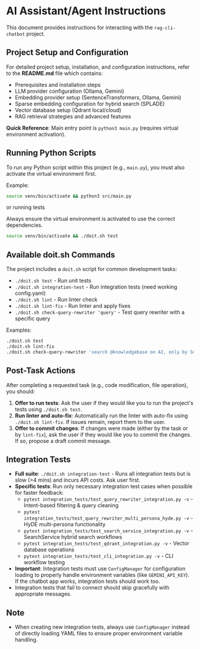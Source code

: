 # AI Assistant/Agent Instructions

This document provides instructions for interacting with the `rag-cli-chatbot` project.

## Project Setup and Configuration

For detailed project setup, installation, and configuration instructions, refer to the **README.md** file which contains:
- Prerequisites and installation steps
- LLM provider configuration (Ollama, Gemini)
- Embedding provider setup (SentenceTransformers, Ollama, Gemini)
- Sparse embedding configuration for hybrid search (SPLADE)
- Vector database setup (Qdrant local/cloud)
- RAG retrieval strategies and advanced features

**Quick Reference**: Main entry point is `python3 main.py` (requires virtual environment activation).

## Running Python Scripts

To run any Python script within this project (e.g., `main.py`), you must also activate the virtual environment first.

Example:

```bash
source venv/bin/activate && python3 src/main.py
```

or running tests

Always ensure the virtual environment is activated to use the correct dependencies.

```bash
source venv/bin/activate && ./doit.sh test
```

## Available doit.sh Commands

The project includes a `doit.sh` script for common development tasks:

- `./doit.sh test` - Run unit tests
- `./doit.sh integration-test` - Run integration tests (need working config.yaml)
- `./doit.sh lint` - Run linter check
- `./doit.sh lint-fix` - Run linter and apply fixes
- `./doit.sh check-query-rewriter 'query'` - Test query rewriter with a specific query

Examples:
```bash
./doit.sh test
./doit.sh lint-fix
./doit.sh check-query-rewriter 'search @knowledgebase on AI, only by Smith'
```

## Post-Task Actions

After completing a requested task (e.g., code modification, file operation), you should:

1.  **Offer to run tests**: Ask the user if they would like you to run the project's tests using `./doit.sh test`.
2.  **Run linter and auto-fix**: Automatically run the linter with auto-fix using `./doit.sh lint-fix`. If issues remain, report them to the user.
3.  **Offer to commit changes**: If changes were made (either by the task or by `lint-fix`), ask the user if they would like you to commit the changes. If so, propose a draft commit message.

## Integration Tests

- **Full suite**: `./doit.sh integration-test` - Runs all integration tests but is slow (>4 mins) and incurs API costs. Ask user first.
- **Specific tests**: Run only necessary integration test cases when possible for faster feedback:
  - `pytest integration_tests/test_query_rewriter_integration.py -v` - Intent-based filtering & query cleaning
  - `pytest integration_tests/test_query_rewriter_multi_persona_hyde.py -v` - HyDE multi-persona functionality  
  - `pytest integration_tests/test_search_service_integration.py -v` - SearchService hybrid search workflows
  - `pytest integration_tests/test_qdrant_integration.py -v` - Vector database operations
  - `pytest integration_tests/test_cli_integration.py -v` - CLI workflow testing
- **Important**: Integration tests must use `ConfigManager` for configuration loading to properly handle environment variables (like `GEMINI_API_KEY`). If the chatbot app works, integration tests should work too.
- Integration tests that fail to connect should skip gracefully with appropriate messages.

## Note

- When creating new integration tests, always use `ConfigManager` instead of directly loading YAML files to ensure proper environment variable handling.
